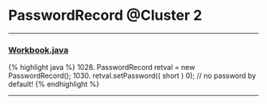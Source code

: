 # PasswordRecord @Cluster 2

***

### [Workbook.java](https://searchcode.com/codesearch/view/15642358/)
{% highlight java %}
1028. PasswordRecord retval = new PasswordRecord();
1030. retval.setPassword(( short ) 0);   // no password by default!
{% endhighlight %}

***

